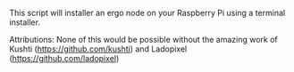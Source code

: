 This script will installer an ergo node on your Raspberry Pi using a terminal installer.

Attributions:
None of this would be possible without the amazing work of Kushti (https://github.com/kushti) and Ladopixel (https://github.com/ladopixel)
